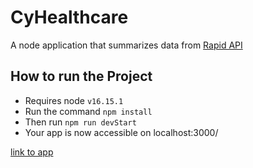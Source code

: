 # CyHealthcare
A node application that summarizes data from [Rapid API](https://rapidapi.com/api-sports/api/covid-193)
## How to run the Project
+ Requires node `v16.15.1`
+ Run the command `npm install`
+ Then run `npm run devStart`
+ Your app is now accessible on localhost:3000/ 

[link to app](https://cyhealthcare.herokuapp.com/covid/graph) 
